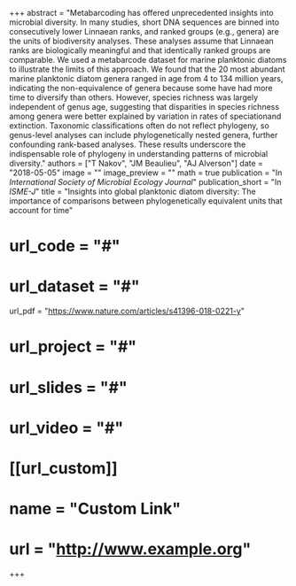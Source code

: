 +++
abstract = "Metabarcoding has offered unprecedented insights into microbial diversity. In many studies, short DNA sequences are binned into consecutively lower Linnaean ranks, and ranked groups (e.g., genera) are the units of biodiversity analyses. These analyses assume that Linnaean ranks are biologically meaningful and that identically ranked groups are comparable. We used a metabarcode dataset for marine planktonic diatoms to illustrate the limits of this approach. We found that the 20 most abundant marine planktonic diatom genera ranged in age from 4 to 134 million years, indicating the non-equivalence of genera because some have had more time to diversify than others. However, species richness was largely independent of genus age, suggesting that disparities in species richness among genera were better explained by variation in rates of speciationand extinction. Taxonomic classifications often do not reflect phylogeny, so genus-level analyses can include phylogenetically nested genera, further confounding rank-based analyses. These results underscore the indispensable role of phylogeny in understanding patterns of microbial diversity."
authors = ["T Nakov", "JM Beaulieu", "AJ Alverson"]
date = "2018-05-05"
image = ""
image_preview = ""
math = true
publication = "In *International Society of Microbial Ecology Journal*"
publication_short = "In *ISME-J*"
title = "Insights into global planktonic diatom diversity: The importance of comparisons between phylogenetically equivalent units that account for time"
# url_code = "#"
# url_dataset = "#"
url_pdf = "https://www.nature.com/articles/s41396-018-0221-y"
# url_project = "#"
# url_slides = "#"
# url_video = "#"

# [[url_custom]]
# name = "Custom Link"
# url = "http://www.example.org"

+++
